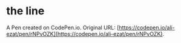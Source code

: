 # the line

A Pen created on CodePen.io. Original URL: [https://codepen.io/ali-ezat/pen/rNPvOZK](https://codepen.io/ali-ezat/pen/rNPvOZK).

